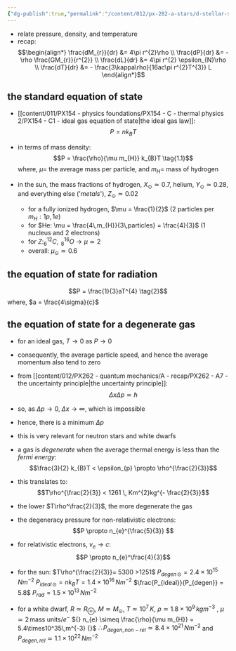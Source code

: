 ```yaml
---
{"dg-publish":true,"permalink":"/content/012/px-282-a-stars/d-stellar-structure-and-interiors/px-282-d3-equations-of-state/","noteIcon":"1","created":"2024-11-25T10:50:32.000+00:00","updated":"2024-11-26T09:39:37.818+00:00"}
---
```


- relate pressure, density, and temperature 
- recap: 
$$\begin{align*}
\frac{dM_{r}}{dr} &= 4\pi r^{2}\rho \\
\frac{dP}{dr} &= - \rho \frac{GM_{r}}{r^{2}} \\
\frac{dL}{dr} &= 4\pi r^{2} \epsilon_{N}\rho \\
\frac{dT}{dr} &= - \frac{3\kappa\rho}{16ac\pi r^{2}T^{3}} L
\end{align*}$$
## the standard equation of state
- [[content/011/PX154 - physics foundations/PX154 - C - thermal physics 2/PX154 - C1 - ideal gas equation of state\|the ideal gas law]]: 
$$P = nk_{B}T \tag{1}$$
- in terms of mass density: 
$$P = \frac{\rho}{\mu m_{H}} k_{B}T \tag{1.1}$$
	where, $\mu=$ the average mass per particle, and $m_{H}=$ mass of hydrogen

- in the sun, the mass fractions of hydrogen, $X_{\odot} \simeq 0.7$, helium, $Y_{\odot} \simeq 0.28$, and everything else ('*metals*'), $Z_{\odot} \simeq 0.02$
	- for a fully ionized hydrogen, $\mu = \frac{1}{2}$ (2 particles per $m_{H}: 1p,1e$)
	- for $He: \mu = \frac{4\,m_{H}}{3\,particles} = \frac{4}{3}$ (1 nucleus and 2 electrons)
	- for $Z: _{6}^{12}C, \;_{8}^{16}O \to \mu \simeq 2$
	- overall: $\mu_{\odot} \simeq 0.6$

## the equation of state for radiation
$$P = \frac{1}{3}aT^{4} \tag{2}$$
where, $a = \frac{4\sigma}{c}$
## the equation of state for a degenerate gas
- for an ideal gas, $T\to0$ as $P\to0$
- consequently, the average particle speed, and hence the average momentum also tend to zero
- from [[content/012/PX262 - quantum mechanics/A - recap/PX262 - A7 - the uncertainty principle\|the uncertainty principle]]: 
$$\Delta x \Delta p \simeq \hbar$$
- so, as $\Delta p \to 0, \; \Delta x \to \infty$, which is impossible
- hence, there is a minimum $\Delta p$
- this is very relevant for neutron stars and white dwarfs

- a gas is *degenerate* when the average thermal energy is less than the *fermi energy*:
$$\frac{3}{2} k_{B}T  < \epsilon_{p} \propto \rho^{\frac{2}{3}}$$
- this translates to: 
$$T\rho^{\frac{2}{3}} < 1261 \, Km^{2}kg^{- \frac{2}{3}}$$
- the lower $T\rho^\frac{2}{3}$, the more degenerate the gas
- the degeneracy pressure for non-relativistic electrons: 
$$P \propto n_{e}^{\frac{5}{3}} $$
- for relativistic electrons, $v_{e} \to c:$ 
$$P \propto n_{e}^\frac{4}{3}$$
- for the sun: $T\rho^{\frac{2}{3}}= 5300 >1251$
	$P_{degen\,\odot} = 2.4\times10^{15}\,Nm^{-2}$
	$P_{ideal\,\odot} = nk_{B}T = 1.4\times10^{16}\,Nm^{-2}$
	$\frac{P_{ideal}}{P_{degen}} = 5.8$
	$P_{rad} = 1.5\times10^{13}\,Nm^{-2}$

- for a white dwarf, 
	$R\simeq R_{\oplus}$, 
	$M\simeq M_{\odot}$, 
	$T\simeq 10^{7}\,K$, 
	$\rho \simeq 1.8\times10^{9}\,kgm^{-3}$ , 
	$\mu \simeq 2\, \text{mass units}/e^{-}$
	${} n_{e} \simeq \frac{\rho}{\mu m_{H}} = 5.4\times10^35\,m^{-3} {}$ 
	$\therefore P_{degen,\,non-rel} \simeq 8.4\times10^{21}\,Nm^{-2}$ and $P_{degen,\,rel} \simeq 1.1\times10^{22}\,Nm^{-2}$
